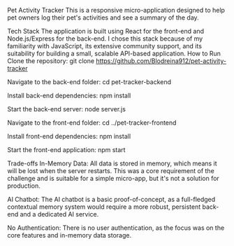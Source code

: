 Pet Activity Tracker
This is a responsive micro-application designed to help pet owners log their pet's activities and see a summary of the day.

Tech Stack
The application is built using React for the front-end and Node.js/Express for the back-end. I chose this stack because of my familiarity with JavaScript, its extensive community support, and its suitability for building a small, scalable API-based application.
How to Run
Clone the repository: git clone <https://github.com/Blodreina912/pet-activity-tracker>

Navigate to the back-end folder: cd pet-tracker-backend

Install back-end dependencies: npm install

Start the back-end server: node server.js

Navigate to the front-end folder: cd ../pet-tracker-frontend

Install front-end dependencies: npm install

Start the front-end application: npm start

Trade-offs
In-Memory Data: All data is stored in memory, which means it will be lost when the server restarts. This was a core requirement of the challenge  and is suitable for a simple micro-app, but it's not a solution for production.

AI Chatbot: The AI chatbot is a basic proof-of-concept, as a full-fledged contextual memory system would require a more robust, persistent back-end and a dedicated AI service.

No Authentication: There is no user authentication, as the focus was on the core features and in-memory data storage.
